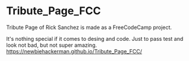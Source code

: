 ﻿# Tribute_Page_FCC

Tribute Page of Rick Sanchez is made as a FreeCodeCamp project.

It's nothing special if it comes to desing and code. Just to pass test and look not bad, but not super amazing.
https://newbiehackerman.github.io/Tribute_Page_FCC/

